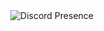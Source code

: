 <a href="https://discord.com/users/735162090880237619">
  <img src="https://lanyard.cnrad.dev/api/735162090880237619" align="right" alt="Discord Presence">
</a>
<!--
**playr-lol/playr-lol** is a ✨ _special_ ✨ repository because its `README.md` (this file) appears on your GitHub profile.

Here are some ideas to get you started:

- 🔭 I’m currently working on ...
- 🌱 I’m currently learning ...
- 👯 I’m looking to collaborate on ...
- 🤔 I’m looking for help with ...
- 💬 Ask me about ...
- 📫 How to reach me: ...
- 😄 Pronouns: ...
- ⚡ Fun fact: ...
-->
